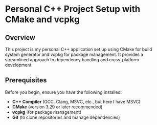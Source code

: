 # Personal C++ Project Setup with CMake and vcpkg

## Overview

This project is my personal C++ application set up using CMake for build system generator and vcpkg for package management. It provides a streamlined approach to dependency handling and cross-platform development.

## Prerequisites


Before you begin, ensure you have the following installed:

- **C++ Compiler** (GCC, Clang, MSVC, etc., but here I have MSVC)
- **CMake** (version 3.29 or later recommended)
- **vcpkg** (for package management)
- **Git** (to clone repositories and manage dependencies)

